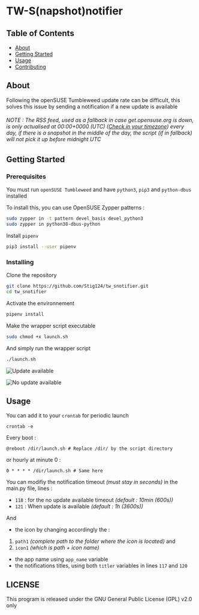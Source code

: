 # TW-S(napshot)notifier

## Table of Contents

- [About](#about)
- [Getting Started](#getting_started)
- [Usage](#usage)
- [Contributing](../CONTRIBUTING.md)

## About <a name = "about"></a>

Following the openSUSE Tumbleweed update rate can be difficult, this solves this
issue by sending a notification if a new update is available

###### NOTE : The RSS feed, used as a fallback in case get.opensuse.org is down, is only actualised at 00:00+0000 (UTC) ([Check in your timezone](https://worldti.me/1006O)) every day, if there is a snapshot in the middle of the day, the script _(if in fallback)_ will not pick it up before midnight UTC

## Getting Started <a name = "getting_started"></a>

### Prerequisites

You must run `openSUSE Tumbleweed` and have `python3`, `pip3` and `python-dbus`
installed

To install this, you can use OpenSUSE Zypper patterns :

```bash
sudo zypper in -t pattern devel_basis devel_python3
sudo zypper in python38-dbus-python
```

Install `pipenv`

```bash
pip3 install --user pipenv
```

### Installing

Clone the repository

```bash
git clone https://github.com/Stig124/tw_snotifier.git
cd tw_snotifier
```

Activate the environnement

```bash
pipenv install
```

Make the wrapper script executable

```bash
sudo chmod +x launch.sh
```

And simply run the wrapper script

```bash
./launch.sh
```

![Update available](https://i.imgur.com/frDLUCT.png)

![No update available](https://i.imgur.com/Z3ynIID.png)

## Usage <a name = "usage"></a>

You can add it to your `crontab` for periodic launch

`crontab -e`

Every boot :

```cron
@reboot /dir/launch.sh # Replace /dir/ by the script directory
```

or hourly at minute 0 :

```
0 * * * * /dir/launch.sh # Same here
```

You can modifiy the notification timeout _(must stay in seconds)_ in the main.py
file, lines :

- `118` : for the no update available timeout _(default : 10min (600s))_
- `121` : When update is available _(default : 1h (3600s))_

And

- the icon by changing accordingly the :

1. `path1` _(complete path to the folder where the icon is located)_ and
2. `icon1` _(which is path + icon name)_

- the app name using `app_name` variable
- the notifications titles, using both `titler` variables in lines `117` and
  `120`

## LICENSE

This program is released under the GNU General Public License (GPL) v2.0 only
